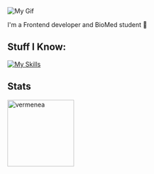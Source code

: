 

![My Gif](https://media1.giphy.com/media/v1.Y2lkPTc5MGI3NjExNjFtNzJjYWhvMzczNnJrb2czbmxjd2w0bGF6a3A1NjVzdTI2cWR2cyZlcD12MV9pbnRlcm5hbF9naWZfYnlfaWQmY3Q9Zw/xTiIzJSKB4l7xTouE8/giphy.webp)

<p>I'm a Frontend developer and BioMed student 🖤</p>

## Stuff I Know:

<p align="left">
  <a href="https://skillicons.dev">
    <img src="https://skillicons.dev/icons?i=react,nextjs,git,figma,mysql,r,py" alt="My Skills" />
  </a>
</p>

## Stats

<span>
<img  height="150px" src="https://github-readme-stats.vercel.app/api/top-langs?username=vermenea&show_icons=true&locale=en&layout=compact&theme=transparent" alt="vermenea" /> 
</span>

